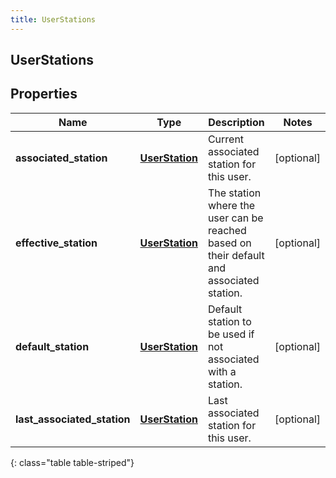 ```yaml
---
title: UserStations
---
```

## UserStations

## Properties

|Name | Type | Description | Notes|
|------------ | ------------- | ------------- | -------------|
| **associated_station** | [**UserStation**](UserStation.html) | Current associated station for this user. | [optional] |
| **effective_station** | [**UserStation**](UserStation.html) | The station where the user can be reached based on their default and associated station. | [optional] |
| **default_station** | [**UserStation**](UserStation.html) | Default station to be used if not associated with a station. | [optional] |
| **last_associated_station** | [**UserStation**](UserStation.html) | Last associated station for this user. | [optional] |
{: class="table table-striped"}


